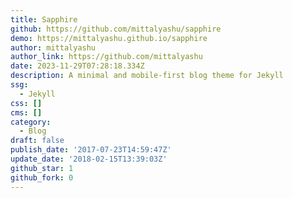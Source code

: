 ```yaml
---
title: Sapphire
github: https://github.com/mittalyashu/sapphire
demo: https://mittalyashu.github.io/sapphire
author: mittalyashu
author_link: https://github.com/mittalyashu
date: 2023-11-29T07:28:18.334Z
description: A minimal and mobile-first blog theme for Jekyll
ssg:
  - Jekyll
css: []
cms: []
category:
  - Blog
draft: false
publish_date: '2017-07-23T14:59:47Z'
update_date: '2018-02-15T13:39:03Z'
github_star: 1
github_fork: 0
---
```

